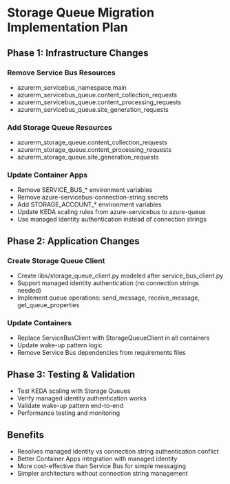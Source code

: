 # Storage Queue Migration Implementation Plan

## Phase 1: Infrastructure Changes

### Remove Service Bus Resources
- azurerm_servicebus_namespace.main
- azurerm_servicebus_queue.content_collection_requests  
- azurerm_servicebus_queue.content_processing_requests
- azurerm_servicebus_queue.site_generation_requests

### Add Storage Queue Resources  
- azurerm_storage_queue.content_collection_requests
- azurerm_storage_queue.content_processing_requests  
- azurerm_storage_queue.site_generation_requests

### Update Container Apps
- Remove SERVICE_BUS_* environment variables
- Remove azure-servicebus-connection-string secrets
- Add STORAGE_ACCOUNT_* environment variables
- Update KEDA scaling rules from azure-servicebus to azure-queue
- Use managed identity authentication instead of connection strings

## Phase 2: Application Changes

### Create Storage Queue Client
- Create libs/storage_queue_client.py modeled after service_bus_client.py
- Support managed identity authentication (no connection strings needed)
- Implement queue operations: send_message, receive_message, get_queue_properties

### Update Containers
- Replace ServiceBusClient with StorageQueueClient in all containers
- Update wake-up pattern logic
- Remove Service Bus dependencies from requirements files

## Phase 3: Testing & Validation
- Test KEDA scaling with Storage Queues
- Verify managed identity authentication works
- Validate wake-up pattern end-to-end
- Performance testing and monitoring

## Benefits
- Resolves managed identity vs connection string authentication conflict
- Better Container Apps integration with managed identity
- More cost-effective than Service Bus for simple messaging
- Simpler architecture without connection string management
